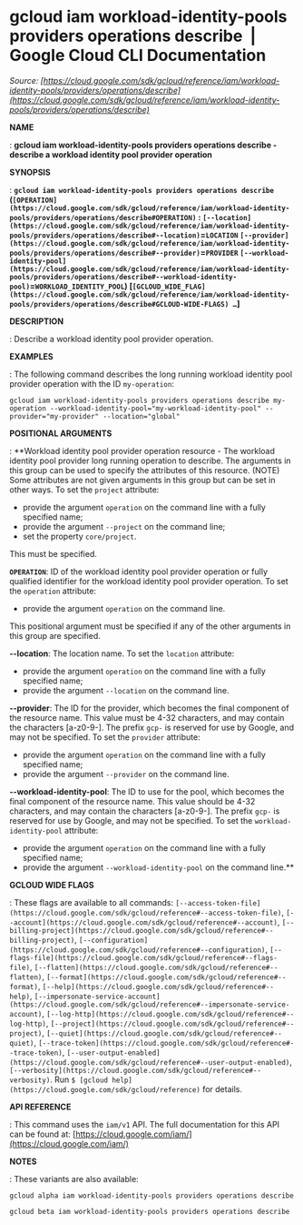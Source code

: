# gcloud iam workload-identity-pools providers operations describe  |  Google Cloud CLI Documentation

*Source: [https://cloud.google.com/sdk/gcloud/reference/iam/workload-identity-pools/providers/operations/describe](https://cloud.google.com/sdk/gcloud/reference/iam/workload-identity-pools/providers/operations/describe)*

**NAME**

: **gcloud iam workload-identity-pools providers operations describe - describe a workload identity pool provider operation**

**SYNOPSIS**

: **`gcloud iam workload-identity-pools providers operations describe` (`[OPERATION](https://cloud.google.com/sdk/gcloud/reference/iam/workload-identity-pools/providers/operations/describe#OPERATION)` : `[--location](https://cloud.google.com/sdk/gcloud/reference/iam/workload-identity-pools/providers/operations/describe#--location)`=`LOCATION` `[--provider](https://cloud.google.com/sdk/gcloud/reference/iam/workload-identity-pools/providers/operations/describe#--provider)`=`PROVIDER` `[--workload-identity-pool](https://cloud.google.com/sdk/gcloud/reference/iam/workload-identity-pools/providers/operations/describe#--workload-identity-pool)`=`WORKLOAD_IDENTITY_POOL`) [`[GCLOUD_WIDE_FLAG](https://cloud.google.com/sdk/gcloud/reference/iam/workload-identity-pools/providers/operations/describe#GCLOUD-WIDE-FLAGS) …`]**

**DESCRIPTION**

: Describe a workload identity pool provider operation.

**EXAMPLES**

: The following command describes the long running workload identity pool provider
operation with the ID ``my-operation``:

```
gcloud iam workload-identity-pools providers operations describe my-operation --workload-identity-pool="my-workload-identity-pool" --provider="my-provider" --location="global"
```

**POSITIONAL ARGUMENTS**

: **Workload identity pool provider operation resource - The workload identity pool
provider long running operation to describe. The arguments in this group can be
used to specify the attributes of this resource. (NOTE) Some attributes are not
given arguments in this group but can be set in other ways.
To set the `project` attribute:

- provide the argument `operation` on the command line with a fully
specified name;
- provide the argument `--project` on the command line;
- set the property `core/project`.

This must be specified.

**`OPERATION`**:
ID of the workload identity pool provider operation or fully qualified
identifier for the workload identity pool provider operation.
To set the `operation` attribute:

- provide the argument `operation` on the command line.

This positional argument must be specified if any of the other arguments in this
group are specified.

**--location**:
The location name.
To set the `location` attribute:

- provide the argument `operation` on the command line with a fully
specified name;
- provide the argument `--location` on the command line.

**--provider**:
The ID for the provider, which becomes the final component of the resource name.
This value must be 4-32 characters, and may contain the characters [a-z0-9-].
The prefix `gcp-` is reserved for use by Google, and may not be
specified.
To set the `provider` attribute:

- provide the argument `operation` on the command line with a fully
specified name;
- provide the argument `--provider` on the command line.

**--workload-identity-pool**:
The ID to use for the pool, which becomes the final component of the resource
name. This value should be 4-32 characters, and may contain the characters
[a-z0-9-]. The prefix `gcp-` is reserved for use by Google, and may
not be specified.
To set the `workload-identity-pool` attribute:

- provide the argument `operation` on the command line with a fully
specified name;
- provide the argument `--workload-identity-pool` on the command line.**

**GCLOUD WIDE FLAGS**

: These flags are available to all commands: `[--access-token-file](https://cloud.google.com/sdk/gcloud/reference#--access-token-file)`,
`[--account](https://cloud.google.com/sdk/gcloud/reference#--account)`, `[--billing-project](https://cloud.google.com/sdk/gcloud/reference#--billing-project)`,
`[--configuration](https://cloud.google.com/sdk/gcloud/reference#--configuration)`,
`[--flags-file](https://cloud.google.com/sdk/gcloud/reference#--flags-file)`,
`[--flatten](https://cloud.google.com/sdk/gcloud/reference#--flatten)`, `[--format](https://cloud.google.com/sdk/gcloud/reference#--format)`, `[--help](https://cloud.google.com/sdk/gcloud/reference#--help)`, `[--impersonate-service-account](https://cloud.google.com/sdk/gcloud/reference#--impersonate-service-account)`,
`[--log-http](https://cloud.google.com/sdk/gcloud/reference#--log-http)`,
`[--project](https://cloud.google.com/sdk/gcloud/reference#--project)`, `[--quiet](https://cloud.google.com/sdk/gcloud/reference#--quiet)`, `[--trace-token](https://cloud.google.com/sdk/gcloud/reference#--trace-token)`, `[--user-output-enabled](https://cloud.google.com/sdk/gcloud/reference#--user-output-enabled)`,
`[--verbosity](https://cloud.google.com/sdk/gcloud/reference#--verbosity)`.
Run `$ [gcloud help](https://cloud.google.com/sdk/gcloud/reference)` for details.

**API REFERENCE**

: This command uses the `iam/v1` API. The full documentation for this
API can be found at: [https://cloud.google.com/iam/](https://cloud.google.com/iam/)

**NOTES**

: These variants are also available:

```
gcloud alpha iam workload-identity-pools providers operations describe
```

```
gcloud beta iam workload-identity-pools providers operations describe
```